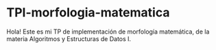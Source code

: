 # TPI-morfologia-matematica
Hola! Este es mi TP de implementación de morfología matemática, de la materia Algoritmos y Estructuras de Datos I. 
